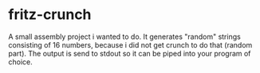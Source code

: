 # fritz-crunch

A small assembly project i wanted to do.
It generates "random" strings consisting of 16 numbers, because i did not get crunch to do that (random part).
The output is send to stdout so it can be piped into your program of choice.
